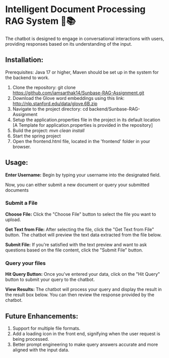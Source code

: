 # Intelligent Document Processing RAG System 🔎📚

The chatbot is designed to engage in conversational interactions with users, providing responses based on its understanding of the input.

## Installation:

Prerequisites: Java 17 or higher, Maven should be set up in the system for the backend to work.

1. Clone the repository: git clone https://github.com/iamsarthak14/Sunbase-RAG-Assignment.git
2. Download the Glove word embeddings using this link: http://nlp.stanford.edu/data/glove.6B.zip
3. Navigate to the project directory: cd backend/Sunbase-RAG-Assignment
4. Setup the application.properties file in the project in its default location [A Template for application.properties is provided in the repository]
6. Build the project: _mvn clean install_
7. Start the spring project
8. Open the frontend.html file, located in the 'frontend' folder in your browser.

## Usage:

**Enter Username:** Begin by typing your username into the designated field.

Now, you can either submit a new document or query your submitted documents

### **Submit a File**

**Choose File:** Click the "Choose File" button to select the file you want to upload.

**Get Text from File:** After selecting the file, click the "Get Text from File" button. The chatbot will preview the text data extracted from the file below.

**Submit File:** If you're satisfied with the text preview and want to ask questions based on the file content, click the "Submit File" button.

### **Query your files**

**Hit Query Button:** Once you've entered your data, click on the "Hit Query" button to submit your query to the chatbot.

**View Results:** The chatbot will process your query and display the result in the result box below. You can then review the response provided by the chatbot.

## Future Enhancements:

1. Support for multiple file formats.
2. Add a loading icon in the front end, signifying when the user request is being processed.
3. Better prompt engineering to make query answers accurate and more aligned with the input data.
